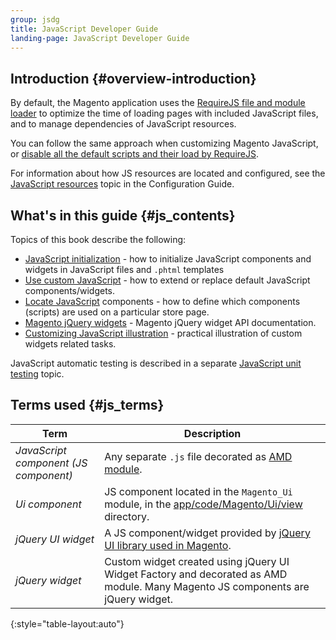 ```yaml
---
group: jsdg
title: JavaScript Developer Guide
landing-page: JavaScript Developer Guide
---
```


## Introduction {#overview-introduction}

By default, the Magento application uses the [RequireJS file and module loader] to optimize the time of loading pages with included JavaScript files, and to manage dependencies of JavaScript resources.

You can follow the same approach when customizing Magento JavaScript, or [disable all the default scripts and their load by RequireJS].

For information about how JS resources are located and configured, see the [JavaScript resources] topic in the Configuration Guide.

## What's in this guide {#js_contents}

Topics of this book describe the following:

- [JavaScript initialization] - how to initialize JavaScript components and widgets in JavaScript files and `.phtml` templates
- [Use custom JavaScript] - how to extend or replace default JavaScript components/widgets.
- [Locate JavaScript] components - how to define which components (scripts) are used on a particular store page.
- [Magento jQuery widgets] - Magento jQuery widget API documentation.
- [Customizing JavaScript illustration] - practical illustration of custom widgets related tasks.

JavaScript automatic testing is described in a separate [JavaScript unit testing] topic.

## Terms used {#js_terms}

| Term                                  | Description                                        |
| ------------------------------------- |--------------------------------------------------- | 
| *JavaScript component (JS component)* | Any separate `.js` file decorated as [AMD module]. |
| *Ui component*                        | JS component located in the `Magento_Ui` module, in the [app/code/Magento/Ui/view] directory. |
| *jQuery UI widget*                    | A JS component/widget provided by [jQuery UI library used in Magento]. |
| *jQuery widget*                       | Custom widget created using jQuery UI Widget Factory and decorated as AMD module. Many Magento JS components are jQuery widget. |
{:style="table-layout:auto"}


[AMD module]: http://requirejs.org/docs/whyamd.html#amd
[`Magento_Ui`]: {{site.mage2100url}}app/code/Magento/Ui
[app/code/Magento/Ui/view]: {{site.mage2100url}}app/code/Magento/Ui/view
[jQuery UI library used in Magento]: {{site.mage2100url}}lib/web/jquery/jquery-ui-1.9.2.js
[jQuery Widget]: https://jqueryui.com/widget/

[RequireJS file and module loader]: http://requirejs.org/
[disable all the default scripts and their load by RequireJS]: {{page.baseurl}}/javascript-dev-guide/javascript/custom_js.html#disable_default_js
[JavaScript resources]: {{page.baseurl}}/javascript-dev-guide/javascript/js-resources.html

[JavaScript initialization]: {{page.baseurl}}/javascript-dev-guide/javascript/js_init.html
[Use custom JavaScript]: {{page.baseurl}}/javascript-dev-guide/javascript/custom_js.html
[Locate JavaScript]: {{page.baseurl}}/javascript-dev-guide/javascript/js_debug.html
[Magento jQuery widgets]: {{page.baseurl}}/javascript-dev-guide/widgets/jquery-widgets-about.html
[Customizing JavaScript illustration]: {{page.baseurl}}/javascript-dev-guide/javascript/js_practice.html
[JavaScript unit testing]: {{page.baseurl}}/test/js/jasmine.html




